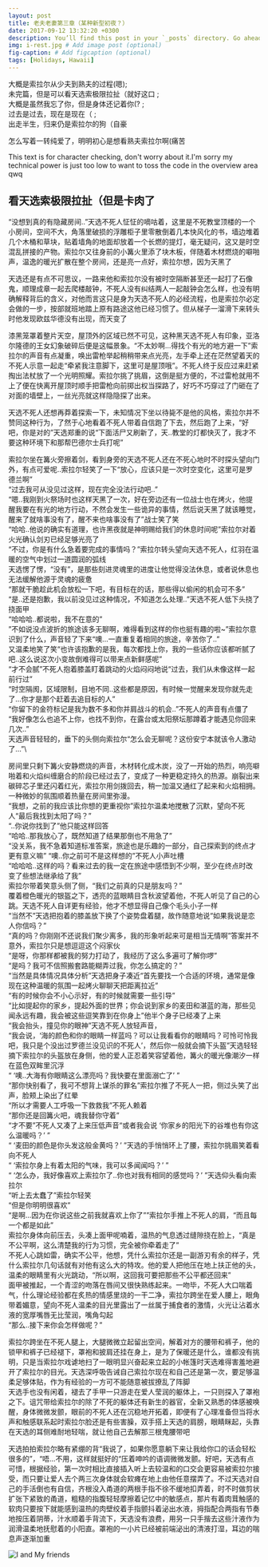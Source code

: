 ```yaml
---
layout: post
title: 老夫老妻第三章（某种新型初夜？）
date: 2017-09-12 13:32:20 +0300
description: You’ll find this post in your `_posts` directory. Go ahead and edit it and re-build the site to see your changes. # Add post description (optional)
img: i-rest.jpg # Add image post (optional)
fig-caption: # Add figcaption (optional)
tags: [Holidays, Hawaii]
---
```

 大概是索拉尔从少夫到熟夫的过程(嗯);\
 未完篇，但是可以看天选索极限拉扯（就好这口 ;\
 大概是虽然我忘了你，但是身体还记着你(? ;\
 过去是过去，现在是现在（ ; \
 出走半生，归来仍是索拉尔的狗（自豪 
 
 怎么写着一转纯爱了，明明初心是想看熟夫索拉尔啊(痛苦

This text is for character checking, don't worry about it.I'm sorry my technical power is just too low to want to toss the code in the overview area qwq


## 看天选索极限拉扯（但是卡肉了
“没想到真的有隐藏房间..”天选不死人怔怔的嘀咕着，这里是不死教堂顶楼的一个小房间，空间不大，角落里破损的浮雕柜子里零散倒着几本快风化的书，墙边堆着几个木桶和草块，贴着墙角的地面却放着一个长燃的提灯，毫无疑问，这又是时空混乱拼接的产物。索拉尔又往身前的小篝火里添了块木板，伴随着木材燃烧的噼啪声，温逸的暖光扩散在整个房间，还是亮一点好，索拉尔想，因为天黑了

天选还是有点不可思议，一路来他和索拉尔没有被时空隔断甚至还一起打了石像鬼，顺理成章一起去爬楼敲钟，不死人没有纠结两人一起敲钟会怎么样，也没有明确解释背后的含义，对他而言这只是身为天选不死人的必经流程，也是索拉尔必定会做的一步，按部就班地踏上原有路途这他已经习惯了。但从梯子一溜滑下来转头时他发现欧兹华德没有出现，而天变了

漆黑笼罩着整片天空，屋顶外的区域已然不可见，这种黑天选不死人有印象，亚洛尔隆德的王女幻象破碎后便是这幅景象。“不太妙啊...得找个有光的地方避一下”索拉尔的声音有点凝重，唤出雷枪举起稍稍带来点光亮，左手牵上还在茫然望着天的不死人示意一起走“牵紧我注意脚下，这里可是屋顶哦”。不死人终于反应过来赶紧掏出法杖放了一个光明照耀。索拉尔挑了挑眉，这倒是挺方便的，不过雷枪就用不上了便在快离开屋顶时顺手把雷枪向前掷出权当探路了，好巧不巧穿过了门砸在了对面的墙壁上，一丝光亮就这样隐隐探了出来。

天选不死人还想再莽着探索一下，未知情况下坐以待毙不是他的风格，索拉尔并不赞同这种行为，了然于心地看着不死人带着自信跑了下去，然后跑了上来，“好吧，你是对的”天选郑重的说“下面活尸又刷新了，天..教堂的灯都快灭了，我才不要这种环境下和那帮巴德尔士兵打呢”

索拉尔坐在篝火旁擦着剑，看到身旁的天选不死人还在不死心地时不时探头望向门外，有点可爱呢..索拉尔轻笑了一下“放心，应该只是一次时空变化，这里可是罗德兰啊”\
“过去我可从没见过这样，现在完全没法行动吧..”\
“嗯..我刚到火祭场时也这样天黑了一次，好在旁边还有一位战士也在烤火，他提醒我要在有光的地方行动，不然会发生一些诡异的事情，然后说天黑了就该睡觉，醒来了就啥事没有了，醒不来也啥事没有了”战士笑了笑\
“哈哈..他说的确实有道理，也许黑夜就是神明赐给我们的休息时间呢”索拉尔对着火光确认剑刃已经足够光亮了\
“不过，你是有什么急着要完成的事情吗？”索拉尔转头望向天选不死人，红羽在温暖的空气中划过一道圆润的弧线\
天选愣了愣，“没有”，是那些刻进灵魂里的进度让他觉得没法休息，或者说休息也无法缓解他源于灵魂的疲惫\
“那就干脆趁此机会放松一下吧，有目标在的话，那些得以偷闲的机会可不多”\
“是..还是抱歉，我以前没见过这种情况，不知道怎么处理..”天选不死人低下头挠了挠面甲\
“哈哈哈..都说啦，我不在意的”\
”不如说没点波折的旅途该多无聊啊，难得看到这样的你也挺有趣的啦~”索拉尔意识到了什么，声音轻了下来“噢...一直重复着相同的旅途，辛苦你了..”\
又温柔地笑了笑“也许该抱歉的是我，每次都找上你，我的一些话你应该都听腻了吧..这么说这次小变故倒难得可以带来点新鲜感呢”\
“才不会腻”不死人抱着膝盖盯着跳动的火焰闷闷地说“过去，我们从未像这样一起前行过”\
“时空隔阂，区域限制，目地不同..这些都是原因，有时候一觉醒来发现你就先走了...你才是那个赶着去追目标的人”\
“你留下的金符标记是我为数不多和你并肩战斗的机会..”不死人的声音有点僵了\
“我好像怎么也追不上你，也找不到你，在露台或太阳祭坛那蹲着才能遇见你回来几次..”\
天选声音轻轻的，垂下的头侧向索拉尔“怎么会无聊呢？这份安宁本就该令人激动了...”\

房间里只剩下篝火安静燃烧的声音，木材转化成木炭，没了一开始的热烈，响亮噼啪着和火焰纠缠磨合的阶段已经过去了，变成了一种更稳定持久的热源。崩裂出来碳碎芯子里还闪着红光，索拉尔用剑拨回去，稍一加温又通红了起来和火焰相拥。一种微妙的氛围顺着热量在房间里弥漫。\
“我想，之前的我应该比你想的更重视你”索拉尔温柔地搅散了沉默，望向不死人“最后我找到太阳了吗？”\
“..你说你找到了”他只能这样回答\
“哈哈..那我放心了，既然知道了结果那倒也不用急了”\
“没关系，我不急着知道标准答案，旅途也是乐趣的一部分，自己探索到的终点才更有意义嘛”
“噢..你之前可不是这样想的”不死人小声吐槽\
“哈哈哈..这样的吗？看来过去的我一定在旅途中感悟到不少啊，至少在终点时改变了些想法继承给了我”\
索拉尔带着笑意头侧了侧，“我们之前真的只是朋友吗？”\
覆着橙色暖光的银盔之下，透亮的蓝眼睛目含秋波望着他，不死人听见了自己的心跳。天选不死人自详更有经验，他才不想显得自己像个毛头小子一样\
“当然不”天选把抱着的膝盖放下换了个姿势盘着腿，故作随意地说“如果我说是恋人你信吗？”\
“真的吗？你刚刚不还说我们聚少离多，我的形象听起来可是相当无情啊”答案并不意外，索拉尔只是想逗逗这个闷家伙\
“是呀，你那样都被我的努力打动了，我经历了这么多遍可了解你啰”\
“是吗？我可不信照搬套路能糊弄过我，你怎么搞定的？”\
“当然是具体情况具体分析”天选把身子凑近“首先要找一个合适的环境，通常是像现在这种温暖的氛围一起烤火聊聊天把距离拉近”\
“有的时候你会不小心示好，有的时候就需要一些引导”\
“比如提起你的家乡，提起外面的世界；你会说到家乡的麦田和湛蓝的海，那些见闻永远有趣，我会被这些逗笑靠到在你身上”他半个身子已经凑了上来\
“我会抬头，撞见你的眼神”天选不死人放轻声音，\
“我会说，‘海的颜色和你的眼睛一样蓝吗？可以让我看看你的眼睛吗？可怜可怜我吧，我只是个没出过罗德兰没见识的不死人’，然后你一般就会摘下头盔”天选轻轻摘下索拉尔的头盔放在身侧，他的爱人正忍着笑容望着他，篝火的暖光像潮汐一样在蓝色双眸里沉浮\
“ ‘噢..大海有你眼睛这么漂亮吗？我快要在里面溺亡了’ ”\
“那你快别看了，我可不想背上谋杀的罪名”索拉尔推了不死人一把，侧过头笑了出声，脸颊上染出了红晕\
“所以才需要人工呼吸一下救救我”不死人赖着\
“那你还是回篝火吧，魂我替你守着”\
“才不要”不死人又凑了上来压低声音“或者我会说 ‘你家乡的阳光下的谷堆也有你这么温暖吗？’ ”\
“ ‘麦田的颜色是你头发这般金黄吗？’ ”天选的手悄悄环上了腰，索拉尔挑眉笑着看向不死人\
“ ‘索拉尔身上有着太阳的气味，我可以多闻闻吗？’ ”\
“ ‘怎么办，我好像喜欢上索拉尔了..你也对我有相同的感觉吗？’ ”天选仰头看向索拉尔\
“听上去太蠢了”索拉尔轻笑\
“但是你明明很喜欢”\
“是啊...因为在你说这些之前我就喜欢上你了””索拉尔手推上不死人的肩，“而且每一个都是如此”\
索拉尔身体向前压去，头凑上面甲呢喃着，温热的气息透过缝隙挠在脸上，“真是不公平啊，这么清楚我的行为习惯，完全被你牵着走了”\
不死人心跳如雷，确实不公平，他想，凭什么索拉尔还是一副游刃有余的样子，凭什么索拉尔几句话就有对他有这么大的特攻。他的爱人把他压在地上扶正他的头，温柔的眼睛里有火光跳动，“所以啊，这回我可要把那些不公平都还回来”\
面甲被推起，一个青涩的吻落在唇间又很快熟练起来。一吻毕，不死人大口喘着气，什么理论经验都在炙热的情感里烧的一干二净，索拉尔跨坐在爱人腰上，眼角带着媚意，望向不死人温柔的目光里露出了一丝属于捕食者的激情，火光让沾着水液的宽厚嘴唇无比莹润，嘴角勾起\
“那么..接下来你会怎样做呢？”

索拉尔跨坐在不死人腿上，大腿微微立起留出空间，解着对方的腰带和裤子，他的锁甲和裤子已经褪下，罩袍和披肩还挂在身上，是为了保暖还是什么，谁都没有挑明，只是当索拉尔戏谑地扫了一眼明显兴奋起来立起的小帐篷时天选难得害羞地避开了索拉尔的目光。天选深呼吸告诫自己索拉尔现在和自己还是第一次，要足够温柔足够体贴，作为有经验的一方可不能随意被拔撩乱了阵脚\
天选手也没有闲着，褪去了手甲一只游走在爱人莹润的躯体上，一只则探入了罩袍之下。诅咒带给索拉尔的除了不死的躯体还有新生的器官，全新又熟悉的体感被唤醒，身体微微发颤，眼前的不死人还在沉稳地开拓着，即便有了心理准备但当将水声和触感联系起时索拉尔脸还是有些害臊，双手搭上天选的肩膀，眼睛眯起，头靠在天选的耳侧难耐地轻喘，就让他自己去解那三根鬼腰带吧

天选拍拍索拉尔略有紧绷的背“我说了，如果你愿意躺下来让我给你口的话会轻松很多的”，“唔…不用，这样就挺好的“压着呻吟的语调微微发颤。好吧，天选有点可惜，根据经验，第一次时相比直接插入听上去较温和的口交会更容易被索拉尔接受，而只要让爱人去个两三次身体就会软瘫在地上由他任意摆弄了。不过天选对自己的手活倒也有自信，齐根没入甬道的两根手指不徐不缓地扣弄着，时不时做剪状扩张下紧致的甬道，粗糙的指腹轻轻摩擦着记忆中的敏感点，那片有着肉茸触感的软肉只要按下就能感到温热的肉壁绞着手指颤抖着泌出水液，拇指配合两指有节奏地按压着阴蒂，汁水顺着手背流下，天选没有浪费，用另一只手揩去这些汁液作为润滑温柔地抚慰着的小阳直。罩袍的一小片已经被前端泌出的清液打湿，耳边的喘息声逐渐加重





![I and My friends]({{site.baseurl}}/assets/img/we-in-rest.jpg)
